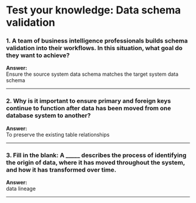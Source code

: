 # Test your knowledge: Data schema validation

### 1. A team of business intelligence professionals builds schema validation into their workflows. In this situation, what goal do they want to achieve?  
**Answer:**  
Ensure the source system data schema matches the target system data schema

---

### 2. Why is it important to ensure primary and foreign keys continue to function after data has been moved from one database system to another?  
**Answer:**  
To preserve the existing table relationships

---

### 3. Fill in the blank: A _____ describes the process of identifying the origin of data, where it has moved throughout the system, and how it has transformed over time.  
**Answer:**  
data lineage

---
